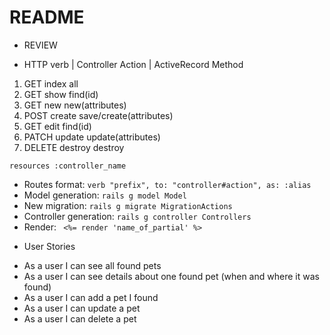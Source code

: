 # README

- REVIEW

*   HTTP verb     | Controller Action     | ActiveRecord Method

1.  GET                  index                       all
2.  GET                  show                        find(id)
3.  GET                  new                         new(attributes)
4.  POST                 create                      save/create(attributes)
5.  GET                  edit                        find(id)
6.  PATCH                update                      update(attributes)
7.  DELETE               destroy                     destroy

`resources :controller_name`

* Routes format: `verb "prefix", to: "controller#action", as: :alias`
* Model generation: `rails g model Model`
* New migration: `rails g migrate MigrationActions`
* Controller generation: `rails g controller Controllers`
* Render: ` <%= render 'name_of_partial' %>`



- User Stories
* As a user I can see all found pets
* As a user I can see details about one found pet (when and where it was found)
* As a user I can add a pet I found
* As a user I can update a pet
* As a user I can delete a pet
